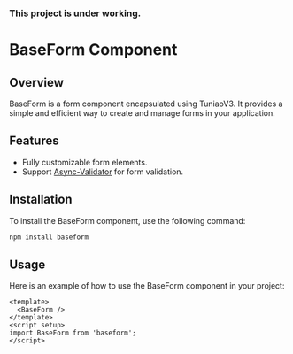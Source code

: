 ### This project is under working.
# BaseForm Component

## Overview

BaseForm is a form component encapsulated using TuniaoV3. It provides a simple and efficient way to create and manage forms in your application.

## Features

- Fully customizable form elements.
- Support [Async-Validator](https://github.com/yiminghe/async-validator) for form validation.

## Installation

To install the BaseForm component, use the following command:

```bash
npm install baseform
```

## Usage

Here is an example of how to use the BaseForm component in your project:

```vue
<template>
  <BaseForm />
</template>
<script setup>
import BaseForm from 'baseform';
</script>
```

